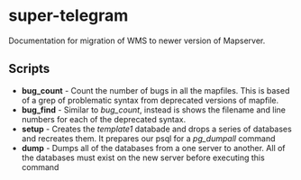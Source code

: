 # super-telegram

Documentation for migration of WMS to newer version of Mapserver.

## Scripts 
- **bug\_count** - Count the number of bugs in all the mapfiles. This is based of a grep of problematic syntax from deprecated versions of mapfile.  
- **bug\_find** - Similar to _bug_count_, instead is shows the filename and line numbers for each of the deprecated syntax. 
- **setup** - Creates the _template1_ databade and drops a series of databases and recreates them. It prepares our psql for a _pg\_dumpall_ command 
- **dump** - Dumps all of the databases from a one server to another. All of the databases must exist on the new server before executing this command

